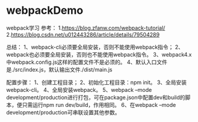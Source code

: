 # webpackDemo
webpack学习
参考：
1.https://blog.zfanw.com/webpack-tutorial/
2.https://blog.csdn.net/u012443286/article/details/79504289

总结：
1、webpack-cli必须要全局安装，否则不能使用webpack指令； 
2、webpack也必须要全局安装，否则也不能使用webpack指令。 
3、webpack4.x中webpack.config.js这样的配置文件不是必须的。 
4、默认入口文件是./src/index.js，默认输出文件./dist/main.js

配置步骤：
1、创建工程目录； 
2、初始化工程目录：npm init。 
3、全局安装webpack-cli。 
4、全局安装webpack。 
5、webpack –mode development/production进行打包，可在package.json中配置dev和build的脚本，便只需运行npm run dev/build，作用相同。 
6、在webpack –mode development/production可串联设置其他参数。